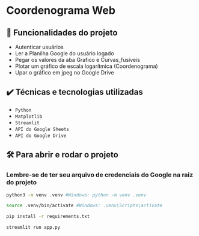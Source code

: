 # Coordenograma Web

## 🔨 Funcionalidades do projeto
- Autenticar usuários
- Ler a Planilha Google do usuário logado
- Pegar os valores da aba Grafico e Curvas_fusíveis
- Plotar um gráfico de escala logarítmica (Coordenograma)
- Upar o gráfico em jpeg no Google Drive

## ✔️ Técnicas e tecnologias utilizadas
- `Python`
- `Matplotlib`
- `Streamlit`
- `API do Google Sheets`
- `API do Google Drive`

## 🛠️ Para abrir e rodar o projeto

### Lembre-se de ter seu arquivo de credenciais do Google na raiz do projeto

```bash
python3 -m venv .venv #Windows: python -m venv .venv
```

```bash
source .venv/bin/activate #Windows: .venv\Scripts\activate
```

```bash
pip install -r requirements.txt
```

```bash
streamlit run app.py
```
